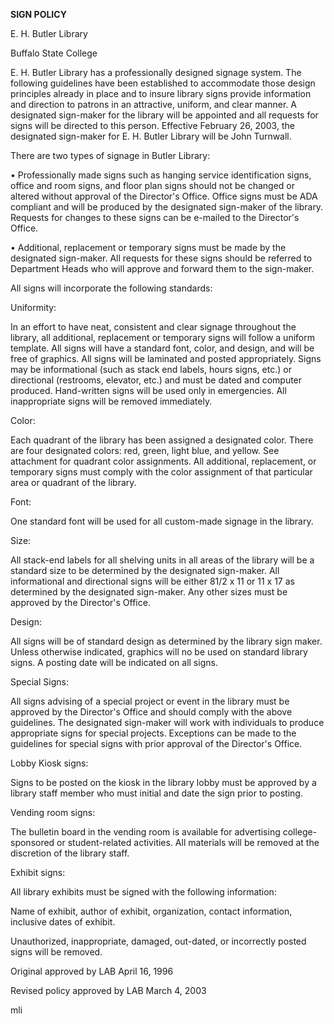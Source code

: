 **SIGN POLICY**

E. H. Butler Library

Buffalo State College

E. H. Butler Library has a professionally designed signage system. The following guidelines have been established to accommodate those design principles already in place and to insure library signs provide information and direction to patrons in an attractive, uniform, and clear manner. A designated sign-maker for the library will be appointed and all requests for signs will be directed to this person. Effective February 26, 2003, the designated sign-maker for E. H. Butler Library will be John Turnwall.

There are two types of signage in Butler Library:

• Professionally made signs such as hanging service identification signs, office and room signs, and floor plan signs should not be changed or altered without approval of the Director's Office. Office signs must be ADA compliant and will be produced by the designated sign-maker of the library. Requests for changes to these signs can be e-mailed to the Director's Office.

• Additional, replacement or temporary signs must be made by the designated sign-maker. All requests for these signs should be referred to Department Heads who will approve and forward them to the sign-maker.

All signs will incorporate the following standards:

Uniformity:

In an effort to have neat, consistent and clear signage throughout the library, all additional, replacement or temporary signs will follow a uniform template. All signs will have a standard font, color, and design, and will be free of graphics. All signs will be laminated and posted appropriately. Signs may be informational (such as stack end labels, hours signs, etc.) or directional (restrooms, elevator, etc.) and must be dated and computer produced. Hand-written signs will be used only in emergencies. All inappropriate signs will be removed immediately.

Color:

Each quadrant of the library has been assigned a designated color. There are four designated colors: red, green, light blue, and yellow. See attachment for quadrant color assignments. All additional, replacement, or temporary signs must comply with the color assignment of that particular area or quadrant of the library.

Font:

One standard font will be used for all custom-made signage in the library.

Size:

All stack-end labels for all shelving units in all areas of the library will be a standard size to be determined by the designated sign-maker. All informational and directional signs will be either 81/2 x 11 or 11 x 17 as determined by the designated sign-maker. Any other sizes must be approved by the Director's Office.

Design:

All signs will be of standard design as determined by the library sign maker. Unless otherwise indicated, graphics will no be used on standard library signs. A posting date will be indicated on all signs.

Special Signs:

All signs advising of a special project or event in the library must be approved by the Director's Office and should comply with the above guidelines. The designated sign-maker will work with individuals to produce appropriate signs for special projects. Exceptions can be made to the guidelines for special signs with prior approval of the Director's Office.

Lobby Kiosk signs:

Signs to be posted on the kiosk in the library lobby must be approved by a library staff member who must initial and date the sign prior to posting.

Vending room signs:

The bulletin board in the vending room is available for advertising college-sponsored or student-related activities. All materials will be removed at the discretion of the library staff.

Exhibit signs:

All library exhibits must be signed with the following information:

Name of exhibit, author of exhibit, organization, contact information, inclusive dates of exhibit.

Unauthorized, inappropriate, damaged, out-dated, or incorrectly posted signs will be removed.

Original approved by LAB April 16, 1996

Revised policy approved by LAB March 4, 2003

mli
